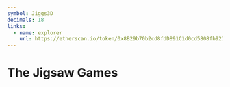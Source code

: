 ```yaml
---
symbol: Jiggs3D
decimals: 18
links:
  - name: explorer
    url: https://etherscan.io/token/0x8B29b70b2cd8fdD891C1d0cd5808fb92781ba90B
---
```


# The Jigsaw Games
